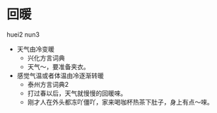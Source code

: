 # 回暖
huei2 nun3
+ 天气由冷变暖
  * 兴化方言词典
  - 天气～，要准备夹衣。
+ 感觉气温或者体温由冷逐渐转暖
  * 泰州方言词典2
  - 打过春以后，天气就慢慢的回暖唻。
  - 刚才人在外头都冻吖僵吖，家来喝咖杯热茶下肚子，身上有点～唻。
